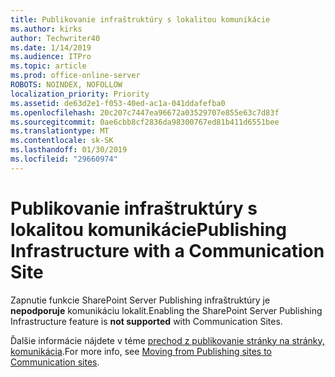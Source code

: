 ```yaml
---
title: Publikovanie infraštruktúry s lokalitou komunikácie
ms.author: kirks
author: Techwriter40
ms.date: 1/14/2019
ms.audience: ITPro
ms.topic: article
ms.prod: office-online-server
ROBOTS: NOINDEX, NOFOLLOW
localization_priority: Priority
ms.assetid: de63d2e1-f053-40ed-ac1a-041ddafefba0
ms.openlocfilehash: 20c207c7447ea96672a03529707e855e63c7d83f
ms.sourcegitcommit: 0ae6cbb8cf2836da98300767ed81b411d6551bee
ms.translationtype: MT
ms.contentlocale: sk-SK
ms.lasthandoff: 01/30/2019
ms.locfileid: "29660974"
---
```

# <a name="publishing-infrastructure-with-a-communication-site"></a><span data-ttu-id="ce96d-102">Publikovanie infraštruktúry s lokalitou komunikácie</span><span class="sxs-lookup"><span data-stu-id="ce96d-102">Publishing Infrastructure with a Communication Site</span></span>


<span data-ttu-id="ce96d-103">Zapnutie funkcie SharePoint Server Publishing infraštruktúry je **nepodporuje** komunikáciu lokalít.</span><span class="sxs-lookup"><span data-stu-id="ce96d-103">Enabling the SharePoint Server Publishing Infrastructure feature is **not supported** with Communication Sites.</span></span> 
  
<span data-ttu-id="ce96d-104">Ďalšie informácie nájdete v téme [prechod z publikovanie stránky na stránky, komunikácia](https://docs.microsoft.com/sharepoint/publishing-sites-classic-to-modern-experience).</span><span class="sxs-lookup"><span data-stu-id="ce96d-104">For more info, see [Moving from Publishing sites to Communication sites](https://docs.microsoft.com/sharepoint/publishing-sites-classic-to-modern-experience).</span></span> 
  

